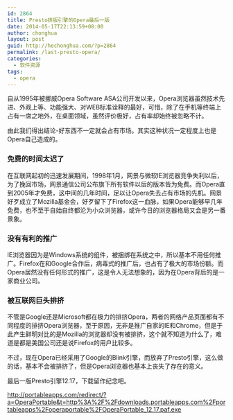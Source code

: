 ```yaml
---
id: 2864
title: Presto排版引擎的Opera最后一版
date: 2014-05-17T22:13:59+08:00
author: chonghua
layout: post
guid: http://hechonghua.com/?p=2864
permalink: /last-presto-opera/
categories:
  - 软件资源
tags:
  - opera
---
```

自从1995年被挪威Opera Software ASA公司开发以来，Opera浏览器虽然技术先进、外观上等、功能强大、对WEB标准诠释的最好，可惜，除了在手机等终端上占有一席之地外，在桌面领域，虽然评价极好，占有率却始终被忽略不计。

<!--more-->

由此我们得出结论-好东西不一定就会占有市场。其实这种状况一定程度上也是Opera自己造成的。

### 免费的时间太迟了

在互联网起初的迅速发展期间，1998年1月，网景与微软IE浏览器竞争失利以后，为了挽回市场，网景通信公司公布旗下所有软件以后的版本皆为免费。而Opera直到2005年才免费，这中间的几年时间，足以让Opera失去占有市场的先机。网景好歹成立了Mozilla基金会，好歹留下了Firefox这一血脉，如果Opera能够早几年免费，也不至于自始自终都沦为小众浏览器，或许今日的浏览器格局又会是另一番景象。

### 没有有利的推广

IE浏览器因为是Windows系统的组件，被捆绑在系统之中，所以基本不用任何推广。Firefox在和Google合作后，病毒式的推广后，也占有了极大的市场份额。而Opera居然没有任何形式的推广，这是令人无法想象的，因为在Opera背后的是一家商业公司。

### 被互联网巨头排挤

不管是Google还是Microsoft都在极力的排挤Opera，两者的网络产品页面都有不同程度的排挤Opera浏览器，至于原因，无非是推广自家的IE和Chrome，但是于此产生鲜明对比的是Mozilla的浏览器却没有被排挤，这个就不知道为什么了，难道是都是美国公司还是说Firefox的用户比较多。

不过，现在Opera已经采用了Google的Blink引擎，而放弃了Presto引擎，这么做的话，基本不会被排挤了，但是Opera浏览器也基本上丧失了存在的意义。

最后一版Presto引擎12.17，下载留作纪念吧。

<a title="http://portableapps.com/redirect/?a=OperaPortable&t=http%3A%2F%2Fdownloads.portableapps.com%2Fportableapps%2Foperaportable%2FOperaPortable_12.17.paf.exe" href="http://portableapps.com/redirect/?a=OperaPortable&t=http%3A%2F%2Fdownloads.portableapps.com%2Fportableapps%2Foperaportable%2FOperaPortable_12.17.paf.exe" target="_blank">http://portableapps.com/redirect/?a=OperaPortable&t=http%3A%2F%2Fdownloads.portableapps.com%2Fportableapps%2Foperaportable%2FOperaPortable_12.17.paf.exe</a>